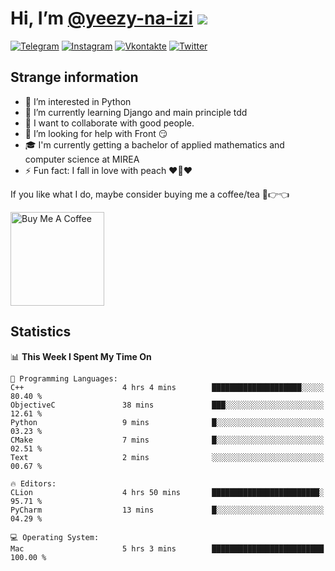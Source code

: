 # Hi, I’m [@yeezy-na-izi](https://github.com/yeezy-na-izi/) ![](https://visitor-badge.glitch.me/badge?page_id=yeezy-na-izi.yeezy-na-izi)

[![Telegram](https://img.shields.io/badge/Telegram-262424?style=for-the-badge&logo=Telegram)](https://t.me/yeezy_na_izi)
[![Instagram](https://img.shields.io/badge/Instagram-262424?style=for-the-badge&logo=Instagram)](https://www.instagram.com/yeezy_na_izi)
[![Vkontakte](https://img.shields.io/badge/VK-262424?style=for-the-badge&logo=Vk&logoColor=0077FF)](https://vk.com/yeezy_na_izi)
[![Twitter](https://img.shields.io/badge/Twitter-262424?style=for-the-badge&logo=Twitter)](https://twitter.com/yeezynaizi)

## Strange information
  
- 👀 I’m interested in Python
- 🌱 I’m currently learning Django and main principle tdd
- 💞️ I want to collaborate with good people.
- 🤔 I’m looking for help with Front 😏
- 🎓 I'm currently getting a bachelor of applied mathematics and computer science at MIREA
- ⚡️ Fun fact: I fall in love with peach ❤️🍑❤️

If you like what I do, maybe consider buying me a coffee/tea 🥺👉👈

<a href="https://www.buymeacoffee.com/yeezynaizi" target="_blank"><img src="https://cdn.buymeacoffee.com/buttons/v2/default-red.png" alt="Buy Me A Coffee" width="150" ></a>

## Statistics

<!--START_SECTION:waka-->
📊 **This Week I Spent My Time On** 

```text
💬 Programming Languages: 
C++                      4 hrs 4 mins        ████████████████████░░░░░   80.40 % 
ObjectiveC               38 mins             ███░░░░░░░░░░░░░░░░░░░░░░   12.61 % 
Python                   9 mins              █░░░░░░░░░░░░░░░░░░░░░░░░   03.23 % 
CMake                    7 mins              █░░░░░░░░░░░░░░░░░░░░░░░░   02.51 % 
Text                     2 mins              ░░░░░░░░░░░░░░░░░░░░░░░░░   00.67 % 

🔥 Editors: 
CLion                    4 hrs 50 mins       ████████████████████████░   95.71 % 
PyCharm                  13 mins             █░░░░░░░░░░░░░░░░░░░░░░░░   04.29 % 

💻 Operating System: 
Mac                      5 hrs 3 mins        █████████████████████████   100.00 % 
```


<!--END_SECTION:waka-->
